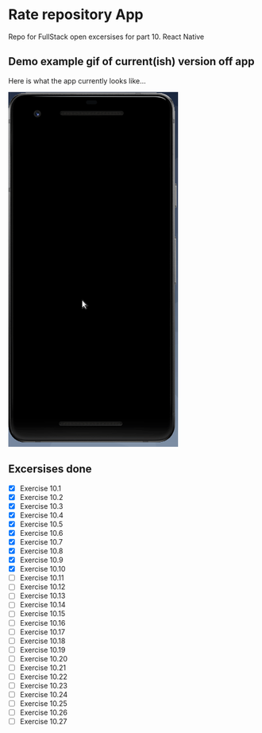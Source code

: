# Rate repository App

Repo for FullStack open excersises for part 10. React Native

## Demo example gif of current(ish) version off app

Here is what the app currently looks like...

![Demo of app](img/demo-10-9.gif)


## Excersises done

- [x] Exercise 10.1
- [x] Exercise 10.2
- [x] Exercise 10.3
- [x] Exercise 10.4
- [x] Exercise 10.5
- [x] Exercise 10.6
- [x] Exercise 10.7
- [x] Exercise 10.8
- [x] Exercise 10.9
- [x] Exercise 10.10
- [ ] Exercise 10.11
- [ ] Exercise 10.12
- [ ] Exercise 10.13
- [ ] Exercise 10.14
- [ ] Exercise 10.15
- [ ] Exercise 10.16
- [ ] Exercise 10.17
- [ ] Exercise 10.18
- [ ] Exercise 10.19
- [ ] Exercise 10.20
- [ ] Exercise 10.21
- [ ] Exercise 10.22
- [ ] Exercise 10.23
- [ ] Exercise 10.24
- [ ] Exercise 10.25
- [ ] Exercise 10.26
- [ ] Exercise 10.27